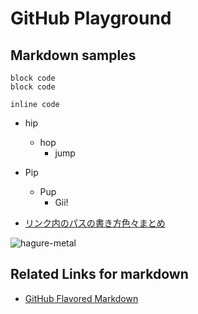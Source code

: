 # GitHub Playground

## Markdown samples

```
block code
block code
```

`inline code`

- hip
  - hop
    - jump
- Pip
  - Pup
    - Gii!

- [リンク内のパスの書き方色々まとめ](/foo/test-relative-path-in-link.md)

![hagure-metal](http://kjirou.net/hagure-metal.png)


## Related Links for markdown

- [GitHub Flavored Markdown](https://help.github.com/articles/github-flavored-markdown)
